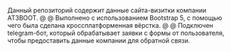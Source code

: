 Данный репозиторий содержит данные сайта-визитки компании AT3BOOT.
@
@
Выполнено с использованием Bootstrap 5, с помощью чего была сделана кроссплатформенная вёрстка.
@
@
Подключен telegram-бот, который обрабатывает заявки с формы от пользователя, чтобы предоставить данные компании для обратной связи.
